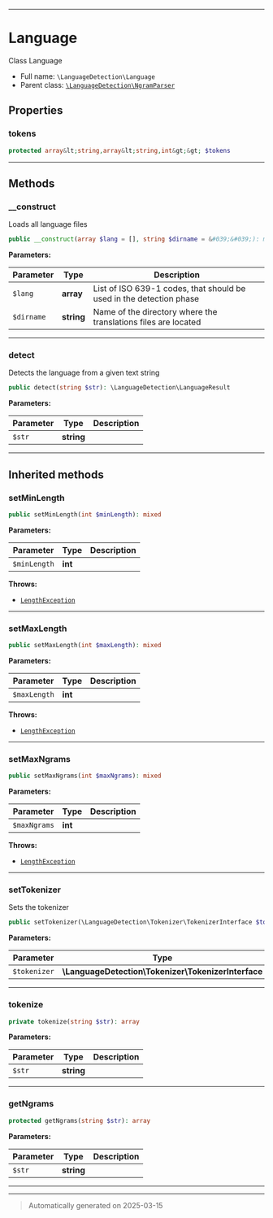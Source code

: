 ***

# Language

Class Language



* Full name: `\LanguageDetection\Language`
* Parent class: [`\LanguageDetection\NgramParser`](./NgramParser.md)



## Properties


### tokens



```php
protected array&lt;string,array&lt;string,int&gt;&gt; $tokens
```






***

## Methods


### __construct

Loads all language files

```php
public __construct(array $lang = [], string $dirname = &#039;&#039;): mixed
```








**Parameters:**

| Parameter | Type | Description |
|-----------|------|-------------|
| `$lang` | **array** | List of ISO 639-1 codes, that should be used in the detection phase |
| `$dirname` | **string** | Name of the directory where the translations files are located |





***

### detect

Detects the language from a given text string

```php
public detect(string $str): \LanguageDetection\LanguageResult
```








**Parameters:**

| Parameter | Type | Description |
|-----------|------|-------------|
| `$str` | **string** |  |





***


## Inherited methods


### setMinLength



```php
public setMinLength(int $minLength): mixed
```








**Parameters:**

| Parameter | Type | Description |
|-----------|------|-------------|
| `$minLength` | **int** |  |




**Throws:**

- [`LengthException`](../LengthException.md)



***

### setMaxLength



```php
public setMaxLength(int $maxLength): mixed
```








**Parameters:**

| Parameter | Type | Description |
|-----------|------|-------------|
| `$maxLength` | **int** |  |




**Throws:**

- [`LengthException`](../LengthException.md)



***

### setMaxNgrams



```php
public setMaxNgrams(int $maxNgrams): mixed
```








**Parameters:**

| Parameter | Type | Description |
|-----------|------|-------------|
| `$maxNgrams` | **int** |  |




**Throws:**

- [`LengthException`](../LengthException.md)



***

### setTokenizer

Sets the tokenizer

```php
public setTokenizer(\LanguageDetection\Tokenizer\TokenizerInterface $tokenizer): mixed
```








**Parameters:**

| Parameter | Type | Description |
|-----------|------|-------------|
| `$tokenizer` | **\LanguageDetection\Tokenizer\TokenizerInterface** |  |





***

### tokenize



```php
private tokenize(string $str): array
```








**Parameters:**

| Parameter | Type | Description |
|-----------|------|-------------|
| `$str` | **string** |  |





***

### getNgrams



```php
protected getNgrams(string $str): array
```








**Parameters:**

| Parameter | Type | Description |
|-----------|------|-------------|
| `$str` | **string** |  |





***


***
> Automatically generated on 2025-03-15
